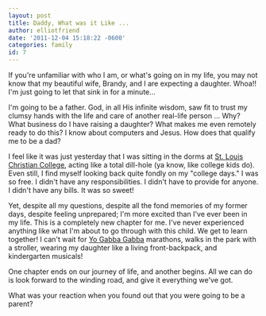 ```yaml
---
layout: post
title: Daddy, What was it Like ...
author: elliotfriend
date: '2011-12-04 15:18:22 -0600'
categories: family
id: 7
---
```

If you're unfamiliar with who I am, or what's going on in my life, you
may not know that my beautiful wife, Brandy, and I are expecting a daughter.
Whoa!! I'm just going to let that sink in for a minute...

I'm going to be a father. God, in all His infinite wisdom, saw fit to trust
my clumsy hands with the life and care of another real-life person ... Why?
What business do I have raising a daughter? What makes me even remotely
ready to do this? I know about computers and Jesus. How does that qualify
me to be a dad?

I feel like it was just yesterday that I was sitting in the dorms at
[St. Louis Christian College](https://stlchristian.edu), acting like a
total dill-hole (ya know, like college kids do). Even still, I find myself
looking back quite fondly on my "college days." I was so free. I didn't
have any responsibilities. I didn't have to provide for anyone. I didn't
have any bills. It was so sweet!

Yet, despite all my questions, despite all the fond memories of my former
days, despite feeling unprepared; I'm more excited than I've ever been in
my life. This is a completely new chapter for me. I've never experienced
anything like what I'm about to go through with this child. We get to
learn together! I can't wait for [Yo Gabba Gabba](www.yogabbagabba.com)
marathons, walks in the park with a stroller, wearing my daughter like a
living front-backpack, and kindergarten musicals!

One chapter ends on our journey of life, and another begins. All we can
do is look forward to the winding road, and give it everything we've got.

What was your reaction when you found out that you were going to be a parent?
